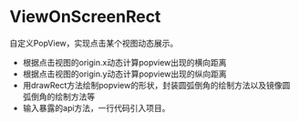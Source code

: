 # ViewOnScreenRect
自定义PopView，实现点击某个视图动态展示。
- 根据点击视图的origin.x动态计算popview出现的横向距离
- 根据点击视图的origin.y动态计算popview出现的纵向距离
- 用drawRect方法绘制popview的形状，封装圆弧倒角的绘制方法以及镜像圆弧倒角的绘制方法等
- 输入暴露的api方法，一行代码引入项目。
